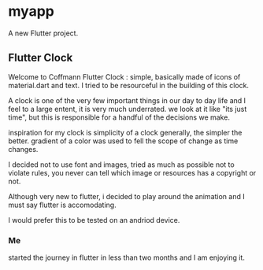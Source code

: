 # myapp

A new Flutter project.

## Flutter Clock

Welcome to Coffmann Flutter Clock : simple, basically made of icons of material.dart and text. I tried to be resourceful in the building of this clock.

A clock is one of the very few important things in our day to day life and I feel to a large entent, it is very much underrated. we look at it like "its just time", but this is responsible for a handful of the decisions we make.

inspiration for my clock is simplicity of a clock generally, the simpler the better.
gradient of a color was used to fell the scope of change as time changes.

I decided not to use font and images, tried as much as possible not to violate rules, you never can tell which image or resources has a copyright or not. 

Although very new to flutter, i decided to play around the animation and I must say flutter is accomodating.

I would prefer this to be tested on an andriod device.

### Me

started the journey in flutter in less than two months and 
I am enjoying it.
